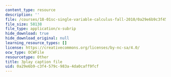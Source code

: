 ```yaml
---
content_type: resource
description: ''
file: /courses/18-01sc-single-variable-calculus-fall-2010/0a29e6b9c3f4579c983a4da0caff9fcf_eHJuAByQf5A.vtt
file_size: 58138
file_type: application/x-subrip
hide_download: true
hide_download_original: null
learning_resource_types: []
license: https://creativecommons.org/licenses/by-nc-sa/4.0/
ocw_type: OCWFile
resourcetype: Other
title: 3play caption file
uid: 0a29e6b9-c3f4-579c-983a-4da0caff9fcf
---
```

